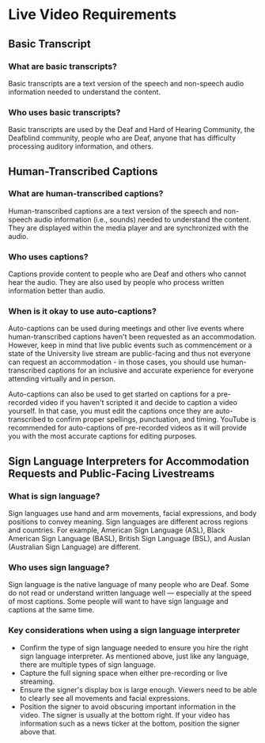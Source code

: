 # Live Video Requirements

## Basic Transcript

### What are basic transcripts?

Basic transcripts are a text version of the speech and non-speech audio information needed to understand the content.

### Who uses basic transcripts? 

Basic transcripts are used by the Deaf and Hard of Hearing Community, the Deafblind community, people who are Deaf, anyone that has difficulty processing auditory information, and others.


## Human-Transcribed Captions

### What are human-transcribed captions?

Human-transcribed captions are a text version of the speech and non-speech audio information (i.e., sounds) needed to understand the content. They are displayed within the media player and are synchronized with the audio. 

### Who uses captions?

Captions provide content to people who are Deaf and others who cannot hear the audio. They are also used by people who process written information better than audio.

### When is it okay to use auto-captions?

Auto-captions can be used during meetings and other live events where human-transcribed captions haven't been requested as an accommodation. However, keep in mind that live public events such as commencement or a state of the University live stream are public-facing and thus not everyone can request an accommodation - in those cases, you should use human-transcribed captions for an inclusive and accurate experience for everyone attending virtually and in person. 

Auto-captions can also be used to get started on captions for a pre-recorded video if you haven't scripted it and decide to caption a video yourself. In that case, you must edit the captions once they are auto-transcribed to confirm proper spellings, punctuation, and timing. YouTube is recommended for auto-captions of pre-recorded videos as it will provide you with the most accurate captions for editing purposes. 

## Sign Language Interpreters for Accommodation Requests and Public-Facing Livestreams

### What is sign language?
Sign languages use hand and arm movements, facial expressions, and body positions to convey meaning. Sign languages are different across regions and countries. For example, American Sign Language (ASL), Black American Sign Language (BASL), British Sign Language (BSL), and Auslan (Australian Sign Language) are different.

### Who uses sign language?
Sign language is the native language of many people who are Deaf. Some do not read or understand written language well — especially at the speed of most captions. Some people will want to have sign language and captions at the same time.

### Key considerations when using a sign language interpreter
- Confirm the type of sign language needed to ensure you hire the right sign language interpreter. As mentioned above, just like any language, there are multiple types of sign language.
- Capture the full signing space when either pre-recording or live streaming.
- Ensure the signer's display box is large enough. Viewers need to be able to clearly see all movements and facial expressions.
- Position the signer to avoid obscuring important information in the video. The signer is usually at the bottom right. If your video has information such as a news ticker at the bottom, position the signer above that.
